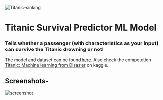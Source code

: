 ![Titanic-sinking](https://user-images.githubusercontent.com/59442907/97293330-89abad00-1872-11eb-8b51-2c2e93a6de33.jpg)

# Titanic Survival Predictor ML Model 
### Tells whether a passenger (with characteristics as your input) can survive the Titanic drowning or not!

The model and dataset can be found [here](https://github.com/k2maan/TitanicPredictionDjangoML/tree/master/Model%20and%20data).
Also check the competetion [Titanic: Machine learning from Disaster](https://www.kaggle.com/c/titanic) on kaggle.


## Screenshots-
![screenshot](https://user-images.githubusercontent.com/59442907/97587747-bf42c880-1a21-11eb-8d54-59730337c737.jpg)
